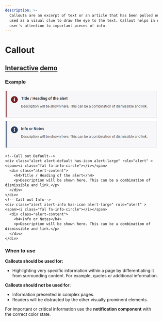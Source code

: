 ```yaml
---
description: >-
  Callouts are an excerpt of text or an article that has been pulled out and
  used as a visual clue to draw the eye to the text. Callout helps in directing 
  user's attention to important pieces of info.
---
```


# Callout

## [Interactive](http://cloud.crimsonlogic.com/2021/website/jds/v1/components.html#callouts-wrapper) [demo](http://cloud.crimsonlogic.com/2021/website/jds/v1/components.html#callouts-wrapper)

### Example

![](../.gitbook/assets/image%20%2841%29.png)

```text
<!--Call out Default-->
<div class="alert alert-default has-icon alert-large" role="alert" > <span><i class="fal fa-info-circle"></i></span>
  <div class="alert-content">
    <h4>Title / Heading of the alert</h4>
    <p>Description will be shown here. This can be a combination of dismissible and link.</p>
  </div>
</div>
<!-- Call out Info-->
<div class="alert alert-info has-icon alert-large" role="alert" > <span><i class="fal fa-info-circle"></i></span>
  <div class="alert-content">
    <h4>Info or Notes</h4>
    <p>Description will be shown here. This can be a combination of dismissible and link.</p>
  </div>
</div>
```

### When to use

**Callouts should be used for:**

* Highlighting very specific information within a page by differentiating it from surrounding content. For example, quotes or additional information.

**Callouts should not be used for:**

* Information presented in complex pages.
* Readers will be distracted by the other visually prominent elements.

For important or critical information use the **notification component** with the correct color state.

